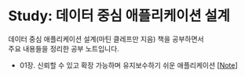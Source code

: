 # Study: 데이터 중심 애플리케이션 설계

데이터 중심 애플리케이션 설계(마틴 클레프만 지음) 책을 공부하면서  
주요 내용들을 정리한 공부 노트입니다.

- 01장. 신뢰할 수 있고 확장 가능하며 유지보수하기 쉬운 애플리케이션 [[Note](note01.md)]

